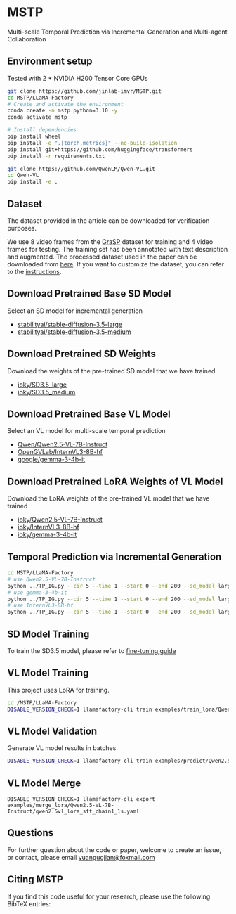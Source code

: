 # MSTP
Multi-scale Temporal Prediction via Incremental Generation and Multi-agent Collaboration

## Environment setup
Tested with 2 * NVIDIA H200 Tensor Core GPUs

```bash
git clone https://github.com/jinlab-imvr/MSTP.git
cd MSTP/LLaMA-Factory
# Create and activate the environment
conda create -n mstp python=3.10 -y
conda activate mstp

# Install dependencies
pip install wheel
pip install -e ".[torch,metrics]" --no-build-isolation
pip install git+https://github.com/huggingface/transformers
pip install -r requirements.txt

git clone https://github.com/QwenLM/Qwen-VL.git
cd Qwen-VL
pip install -e .
```
## Dataset
The dataset provided in the article can be downloaded for verification purposes.

We use 8 video frames from the [GraSP](https://drive.google.com/drive/folders/1Pnpj-0c7OpShTMqnpuFp66FThhUs90y3) dataset for training and 4 video frames for testing.
The training set has been annotated with text description and augmented. The processed dataset used in the paper can be downloaded from [here](https://huggingface.co/datasets/ioky/GraSP).
If you want to customize the dataset, you can refer to the [instructions](LLaMA-Factory/data/README.md).


## Download Pretrained Base SD Model
Select an SD model for incremental generation
- [stabilityai/stable-diffusion-3.5-large](https://huggingface.co/stabilityai/stable-diffusion-3.5-large)
- [stabilityai/stable-diffusion-3.5-medium](https://huggingface.co/stabilityai/stable-diffusion-3.5-medium)

## Download Pretrained SD Weights
Download the weights of the pre-trained SD model that we have trained
- [ioky/SD3.5_large](https://huggingface.co/ioky/SD3.5_large)
- [ioky/SD3.5_medium](https://huggingface.co/ioky/SD3.5_medium)



## Download Pretrained Base VL Model
Select an VL model for multi-scale temporal prediction

- [Qwen/Qwen2.5-VL-7B-Instruct](https://huggingface.co/Qwen/Qwen2.5-VL-7B-Instruct)
- [OpenGVLab/InternVL3-8B-hf](https://huggingface.co/OpenGVLab/InternVL3-8B-hf)
- [google/gemma-3-4b-it](https://huggingface.co/google/gemma-3-4b-it)

## Download Pretrained LoRA Weights of VL Model
Download the LoRA weights of the pre-trained VL model that we have trained

- [ioky/Qwen2.5-VL-7B-Instruct](https://huggingface.co/ioky/Qwen2.5-VL-7B-Instruct)
- [ioky/InternVL3-8B-hf](https://huggingface.co/ioky/InternVL3-8B-hf)
- [ioky/gemma-3-4b-it](https://huggingface.co/ioky/gemma-3-4b-it)

## Temporal Prediction via Incremental Generation
```bash
cd MSTP/LLaMA-Factory
# use Qwen2.5-VL-7B-Instruct
python ../TP_IG.py --cir 5 --time 1 --start 0 --end 200 --sd_model large --mode test --model_name Qwen2.5-VL-7B-Instruct
# use gemma-3-4b-it
python ../TP_IG.py --cir 5 --time 1 --start 0 --end 200 --sd_model large --mode test --model_name gemma-3-4b-it
# use InternVL3-8B-hf
python ../TP_IG.py --cir 5 --time 1 --start 0 --end 200 --sd_model large --mode test --model_name InternVL3-8B-hf

```
## SD Model Training
To train the SD3.5 model, please refer to [fine-tuning guide](https://stabilityai.notion.site/Stable-Diffusion-3-5-fine-tuning-guide-11a61cdcd1968027a15bdbd7c40be8c6)

## VL Model Training
This project uses LoRA for training.
```bash
cd /MSTP/LLaMA-Factory
DISABLE_VERSION_CHECK=1 llamafactory-cli train examples/train_lora/Qwen2.5-VL-7B-Instruct/qwen2.5vl_lora_sft_chain1_1s.yaml
```
## VL Model Validation
Generate VL model results in batches
```bash
DISABLE_VERSION_CHECK=1 llamafactory-cli train examples/predict/Qwen2.5-VL-7B-Instruct/qwen2.5vl_lora_sft_chain1_1s.yaml
```
## VL Model Merge
```text
DISABLE_VERSION_CHECK=1 llamafactory-cli export examples/merge_lora/Qwen2.5-VL-7B-Instruct/qwen2.5vl_lora_sft_chain1_1s.yaml
```

## Questions
For further question about the code or paper, welcome to create an issue, or contact, please email yuanguojian@foxmail.com

## Citing MSTP
If you find this code useful for your research, please use the following BibTeX entries:
